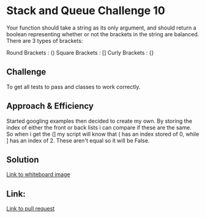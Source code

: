 # Stack and Queue Challenge 10
<!-- Short summary or background information -->
Your function should take a string as its only argument, and should return a boolean representing whether or not the brackets in the string are balanced. There are 3 types of brackets:

Round Brackets : ()
Square Brackets : []
Curly Brackets : {}

## Challenge
<!-- Description of the challenge -->
To get all tests to pass and classes to work correctly.

## Approach & Efficiency
<!-- What approach did you take? Why? What is the Big O space/time for this approach? -->
Started googling examples then decided to create my own. By storing the index of either the front or back lists i can compare if these are the same. So when i get the (] my script will know that ( has an index stored of 0, while ] has an index of 2. These aren't equal so it will be False.

## Solution
<!-- Embedded whiteboard image -->
[Link to whiteboard image](../assets/CodeChallenge13.png)

## Link:
[Link to pull request]()